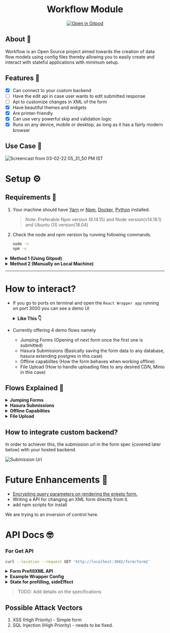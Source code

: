 <h1 align="center">Workflow Module</h1>

<div align="center">

[![Open in Gitpod](https://gitpod.io/button/open-in-gitpod.svg)](https://gitpod.io/#https://github.com/Samagra-Development/workflow/tree/dev)

</div>

## About :open_book:

Workflow is an Open Source project aimed towards the creation of data flow models using config files thereby allowing you to easily create and interact with stateful applications with minimum setup.

## Features :dart:

- [x] Can connect to your custom backend
- [ ] Have the edit api in case user wants to edit submitted response
- [ ] Api to customize changes in XML of the form
- [x] Have beautiful themes and widgets
- [x] Are printer-friendly
- [x] Can use very powerful skip and validation logic
- [x] Runs on any device, mobile or desktop, as long as it has a fairly modern browser

## Use Case :rocket:

![Screencast from 03-02-22 05_31_50 PM IST](https://user-images.githubusercontent.com/56133783/152341126-ac03baa3-258c-473a-956a-d0973682234a.gif)

# Setup :gear:

## Requirements :scroll:

1. Your machine should have [Yarn](https://classic.yarnpkg.com/en/docs/install/#windows-stable) or [Npm](https://docs.npmjs.com/downloading-and-installing-node-js-and-npm), [Docker](https://docs.docker.com/get-docker/), [Python](https://www.python.org/downloads/) installed.

   > Note: Preferable Npm version (6.14.15) and Node version(v14.18.1) and Ubuntu OS version(18.04)

2. Check the node and npm version by running following commands.

   ```sh
   node -v
   npm -v
   ```

  <details>
    <summary><b>Method 1 (Using Gitpod)</b></summary>

- Fork this repo 🍴
- Click on the Gitpod button above ☝️
- It opens a complete development setup directly 😄
- No need to clone and struggle with installing packages, managing node versions, banging head on the keyboard, etc (Cool right?)

  ### This is how it looks 👀

  ![Gitpod Image](https://user-images.githubusercontent.com/46066481/227315278-7e4f4ee7-ffa5-4ffb-b614-54126d72f467.png)

  </details>

  <details>
    <summary><b>Method 2 (Manually on Local Machine)</b></summary>

1. Fork the repository 🍴
2. Clone the forked repository to your local machine. And goto the root directory of repository.
3. Change the enviroment variables in sample.env or .env file as shown below.
   It will use the locally created containers and connect to those services.

   ```
   REACT_APP_ENKETO_URL=http://localhost:8065
   REACT_APP_FORM_MANAGER_URL=http://localhost:3006
   REACT_APP_HASURA_URL=http://localhost:8080
   ```

4. Start the docker services

   ```sh
   docker-compose up -d --build
   ```

5. Stop and remove the container of React app named `wrapper`

   ```sh
   docker ps -aqf "name=wrapper"
   # Use the output `<id>` to stop the wrapper container.
   docker stop <id> && docker rm <id>
   ```

6. Navigate to the `wrapper` directory.

   ```sh
   cd apps\wrapper\
   ```

7. Using pnpm to install dependencies and run the app live

   ```sh
   pnpm install
   pnpm run start
   ```

> NOTE: For local development enketo-express needs node 14 and pnpm@7. Run nvm use 14 && `npm i -g pnpm@7` if developing in enketo-express

</details>

---

# How to interact?

- If you go to ports on terminal and open the `React Wrapper app` running on port 3000 you can see a demo UI
  <details>
  <summary><b>Like This 👇</b></summary>

  ![Workfow Demo UI](https://user-images.githubusercontent.com/46066481/227316968-487e52db-0236-4282-b57a-73d71788d4ea.gif)

  </details>

- Currently offering 4 demo flows namely
  - Jumping Forms (Opening of next form once the first one is submitted)
  - Hasura Submissions (Basically saving the form data to any database, hasura extending postgres in this case)
  - Offline capabilites (How the form behaves when working offline)
  - File Upload (How to handle uploading files to any desired CDN, Minio in this case)

## Flows Explained 📝

<details>
<summary><b>Jumping Forms</b></summary>

This flow basically covers how you can configure your forms using form spec file (covered in a little while) to handle how the submission works. Like opening another form or redirecting to some page within the app or opening this link [here](https://www.youtube.com/watch?v=dQw4w9WgXcQ)

![Jumping Form Workflow](https://user-images.githubusercontent.com/46066481/227321550-55aee2c8-8c2e-4443-a922-9c23134e6e23.gif)

</details>

<details>
<summary><b>Hasura Submissions</b></summary>

Covering how to handle form data submission to your database be it a sql or NoSql based db. In our setup we have used Hasura which creates an instant GraphQL data provider to use with Postgres based db

![Hasura Submissions](https://user-images.githubusercontent.com/46066481/227329443-0c832935-ac4c-42ea-80e6-ee00282aa6e6.gif)

</details>

<details>
<summary><b>Offline Capabilites</b></summary>

Just touching on to the offline capabilites offered right now. Here we have configured the form such that rather than failing form submissions entirely, it throws a warning/info message to the user indicating that the user is offline and is advised to resubmit the form once they're back online.

![Offline Capabilites](https://user-images.githubusercontent.com/46066481/227333111-fba64444-de4b-4075-8c71-8cb1f783a1b7.gif)

</details>

<details>
<summary><b>File Upload</b></summary>

One of the most important thing in any kind of form input is how to handle file uploads. Workflow module allows you to configure your cdn easily and point file uploads directly to the CDN effortleslly 💃 In our configuration we have used Minio to store all the uploaded files.

![File Upload](https://user-images.githubusercontent.com/46066481/227331536-c28224a7-4b60-41ce-93a3-59fe20033201.gif)

</details>

## How to integrate custom backend?

In order to achiever this, the submission url in the form spec (covered later below) with your hosted backend.

![Submission Url](https://user-images.githubusercontent.com/46066481/227327334-30bd083e-cee3-488c-81b5-e8d68a72c91f.png)

# Future Enhancements :rocket:

- [Encrypting query parameters on rendering the enketo form. ](https://github.com/Samagra-Development/enketo/issues/1)
- Writing a API for changing an XML form directly from it.
- add npm scripts for install

We are trying to an inversion of control here.

# API Docs 🤓

### For Get API

```sh
curl --location --request GET 'http://localhost:3002/form/form2'
```

<details>
 <summary><b>
  Form PrefillXML API
 </b></summary>

```sh
curl 'https://3006-samagradevelop-workflow-mxpsr1yqse0.ws-us92.gitpod.io/prefillXML?form=jumping_form_1&onFormSuccessData=formFunction' \
  -H 'authority: 3006-samagradevelop-workflow-mxpsr1yqse0.ws-us92.gitpod.io' \
  -H 'accept: */*' \
  -H 'accept-language: en-GB,en-US;q=0.9,en;q=0.8' \
  -H 'content-type: text/plain;charset=UTF-8' \
  -H 'origin: https://3000-samagradevelop-workflow-mxpsr1yqse0.ws-us92.gitpod.io' \
  -H 'referer: https://3000-samagradevelop-workflow-mxpsr1yqse0.ws-us92.gitpod.io/' \
  -H 'sec-ch-ua: "Google Chrome";v="111", "Not(A:Brand";v="8", "Chromium";v="111"' \
  -H 'sec-ch-ua-mobile: ?0' \
  -H 'sec-ch-ua-platform: "macOS"' \
  -H 'sec-fetch-dest: empty' \
  -H 'sec-fetch-mode: cors' \
  -H 'sec-fetch-site: same-site' \
  -H 'user-agent: Mozilla/5.0 (Macintosh; Intel Mac OS X 10_15_7) AppleWebKit/537.36 (KHTML, like Gecko) Chrome/111.0.0.0 Safari/537.36' \
  --data-raw '{}' \
  --compressed
```

</details>

<details>
 <summary><b>
  Example Wrapper Config
 </b></summary>

```json
{
  "start": "form1",
  "forms": {
    "form1": {
      "skipOnSuccessMessage": true,
      "prefill": {},
      "submissionURL": "http://esamwad.samagra.io/api/v4/form/submit",
      "name": "SampleForm",
      "successCheck": "async (formData) => { console.log('From isSuccess', formData.getElementsByTagName('reg_no')[0].textContent); return formData.getElementsByTagName('reg_no')[0].textContent === 'registration123'; }",
      "onSuccess": {
        "notificationMessage": "Form submitted successfully or not Maybe",
        "sideEffect": "async (formData) => { return JSON.parse(decodeURIComponent('%7B%0A%20%20%20%20%20%20%20%20%22name%22%3A%20%22DEVA%22%2C%0A%20%20%20%20%20%20%20%20%22batch%22%3A%20%222021-2023%22%2C%0A%20%20%20%20%20%20%20%20%22id%22%3A%208%2C%0A%20%20%20%20%20%20%20%20%22DOB%22%3A%20%222005-03-04%22%2C%0A%20%20%20%20%20%20%20%20%22affiliationType%22%3A%20%22NCVT%22%2C%0A%20%20%20%20%20%20%20%20%22registrationNumber%22%3A%20%22ICA211021569832%22%2C%0A%20%20%20%20%20%20%20%20%22tradeName%22%3A%20%22Electrician%22%2C%0A%20%20%20%20%20%20%20%20%22iti%22%3A%207%2C%0A%20%20%20%20%20%20%20%20%22industry%22%3A%201%2C%0A%20%20%20%20%20%20%20%20%22itiByIti%22%3A%20%7B%0A%20%20%20%20%20%20%20%20%20%20%20%20%22id%22%3A%207%2C%0A%20%20%20%20%20%20%20%20%20%20%20%20%22name%22%3A%20%22GITI%20Nagina%22%0A%20%20%20%20%20%20%20%20%7D%2C%0A%20%20%20%20%20%20%20%20%22industryByIndustry%22%3A%20%7B%0A%20%20%20%20%20%20%20%20%20%20%20%20%22id%22%3A%201%2C%0A%20%20%20%20%20%20%20%20%20%20%20%20%22name%22%3A%20%22Kaushal%20Bhawan%22%2C%0A%20%20%20%20%20%20%20%20%20%20%20%20%22latitude%22%3A%2030.695753%2C%0A%20%20%20%20%20%20%20%20%20%20%20%20%22longitude%22%3A%2076.872025%2C%0A%20%20%20%20%20%20%20%20%20%20%20%20%22schedules%22%3A%20%5B%0A%20%20%20%20%20%20%20%20%20%20%20%20%20%20%20%20%7B%0A%20%20%20%20%20%20%20%20%20%20%20%20%20%20%20%20%20%20%20%20%22is_industry%22%3A%20true%0A%20%20%20%20%20%20%20%20%20%20%20%20%20%20%20%20%7D%0A%20%20%20%20%20%20%20%20%20%20%20%20%5D%0A%20%20%20%20%20%20%20%20%7D%0A%20%20%20%20%7D')); }",
        "next": {
          "type": "form",
          "id": "form2"
        }
      },
      "onFailure": {
        "message": "Form submission failed",
        "sideEffect": "async (formData) => { console.log(formData); }",
        "next": {
          "type": "url",
          "id": "google"
        }
      },
      "metaData": {
        "constant1": "Test"
      }
    },
    "form2": {
      "skipOnSuccessMessage": true,
      "prefill": {
        "pf_name": "`${onFormSuccessData.name}`",
        "pf_iti": "`${onFormSuccessData.itiByIti.name}`",
        "pf_trade": "`${onFormSuccessData.tradeName}`",
        "pf_batch": "`${onFormSuccessData.batch}`",
        "pf_industry": "`${onFormSuccessData.industryByIndustry.name}`"
      },
      "submissionURL": "http://esamwad.samagra.io/api/v4/form/submit",
      "name": "SampleForm",
      "successCheck": "async (formData) => { console.log('From isSuccess', formData.getElementsByTagName('reg_no')[0].textContent); return formData.getElementsByTagName('reg_no')[0].textContent === 'registration123'; }",
      "onSuccess": {
        "message": "Form submitted successfully",
        "sideEffect": "async (formData) => { console.log(formData); }",
        "next": {
          "type": "form",
          "id": "form2"
        }
      },
      "onFailure": {
        "notificationMessage": "Form submission failed",
        "sideEffect": "async (formData) => { console.log(formData); }",
        "next": {
          "type": "url",
          "id": "https://google.com"
        }
      },
      "metaData": {
        "constantForm2": "Test"
      }
    }
  },
  "urls": {
    "google": {
      "url": "https://google.com",
      "queryParams": {},
      "onSuccess": {
        "message": null,
        "sideEffect": "async (formData) => { console.log(formData); }",
        "next": null
      }
    }
  },
  "metaData": {}
}
```

</details>

<!-- ## Architecture

 ![LLD Image](./docs/images/LLD.png "Title") -->

<details>
  <summary><b>State for prefilling, sideEffect</b></summary>

```json
{
  "onFormSuccessData": {},
  "formConfig": {},
  "formState": {}
}
```

</details>

> TODO: Add details on the specifications

## Possible Attack Vectors

1. XSS (High Priority) - Simple form
2. SQL Injection (High Priority) - needs to be fixed.
